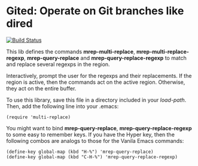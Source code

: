 # Gited: Operate on Git branches like dired

[![Build Status](https://api.travis-ci.org/calancha/multi-replace.svg?branch=master)](https://travis-ci.org/calancha/multi-replace)

This lib defines the commands **mrep-multi-replace**,
**mrep-multi-replace-regexp**, **mrep-query-replace** and
**mrep-query-replace-regexp** to match and replace several regexps
in the region.

Interactively, prompt the user for the regexps and their replacements.
If the region is active, then the commands act on the active region.
Otherwise, they act on the entire buffer.

To use this library, save this file in a directory included in
your *load-path*.  Then, add the following line into your .emacs:

```
(require 'multi-replace)
```

You might want to bind **mrep-query-replace**, **mrep-query-replace-regexp**
to some easy to remember keys.  If you have the Hyper key, then the
following combos are analogs to those for the Vanila Emacs commands:

```
(define-key global-map (kbd "H-%") 'mrep-query-replace)
(define-key global-map (kbd "C-H-%") 'mrep-query-replace-regexp)
```